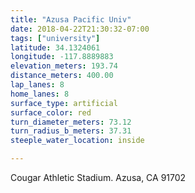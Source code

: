 ```yaml
---
title: "Azusa Pacific Univ"
date: 2018-04-22T21:30:32-07:00
tags: ["university"]
latitude: 34.1324061
longitude: -117.8889883
elevation_meters: 193.74
distance_meters: 400.00
lap_lanes: 8
home_lanes: 8
surface_type: artificial
surface_color: red
turn_diameter_meters: 73.12
turn_radius_b_meters: 37.31
steeple_water_location: inside

---
```


Cougar Athletic Stadium. Azusa, CA 91702

<!--more-->
